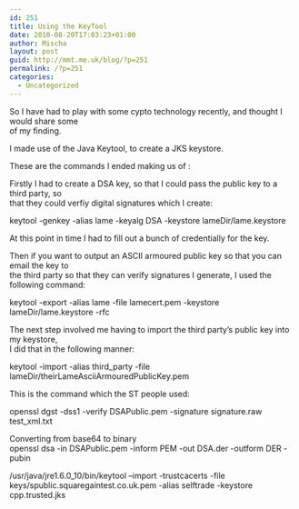 ```yaml
---
id: 251
title: Using the KeyTool
date: 2010-08-20T17:03:23+01:00
author: Mischa
layout: post
guid: http://mmt.me.uk/blog/?p=251
permalink: /?p=251
categories:
  - Uncategorized
---
```

So I have had to play with some cypto technology recently, and thought I would share some  
of my finding.

I made use of the Java Keytool, to create a JKS keystore.

These are the commands I ended making us of :

Firstly I had to create a DSA key, so that I could pass the public key to a third party, so  
that they could verfiy digital signatures which I create:

keytool -genkey -alias lame -keyalg DSA -keystore lameDir/lame.keystore

At this point in time I had to fill out a bunch of credentially for the key.

Then if you want to output an ASCII armoured public key so that you can email the key to  
the third party so that they can verify signatures I generate, I used the following command:

keytool -export -alias lame -file lamecert.pem -keystore lameDir/lame.keystore -rfc

The next step involved me having to import the third party&#8217;s public key into my keystore,  
I did that in the following manner:

keytool -import -alias third_party -file lameDir/theirLameAsciiArmouredPublicKey.pem

This is the command which the ST people used:

openssl dgst -dss1 -verify DSAPublic.pem -signature signature.raw  
test_xml.txt

Converting from base64 to binary  
openssl dsa -in DSAPublic.pem -inform PEM -out DSA.der -outform DER -pubin

/usr/java/jre1.6.0_10/bin/keytool &#8211;import -trustcacerts -file keys/spublic.squaregaintest.co.uk.pem -alias selftrade -keystore cpp.trusted.jks